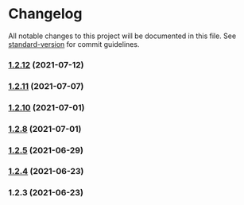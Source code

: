 # Changelog

All notable changes to this project will be documented in this file. See [standard-version](https://github.com/conventional-changelog/standard-version) for commit guidelines.

### [1.2.12](https://github.com/thinkkoa/koatty_cacheable/compare/v1.2.11...v1.2.12) (2021-07-12)

### [1.2.11](https://github.com/thinkkoa/koatty_cacheable/compare/v1.2.10...v1.2.11) (2021-07-07)

### [1.2.10](https://github.com/thinkkoa/koatty_cacheable/compare/v1.2.8...v1.2.10) (2021-07-01)

### [1.2.8](https://github.com/thinkkoa/koatty_cacheable/compare/v1.2.5...v1.2.8) (2021-07-01)

### [1.2.5](https://github.com/thinkkoa/koatty_cacheable/compare/v1.2.4...v1.2.5) (2021-06-29)

### [1.2.4](https://github.com/thinkkoa/koatty_cacheable/compare/v1.2.3...v1.2.4) (2021-06-23)

### 1.2.3 (2021-06-23)
